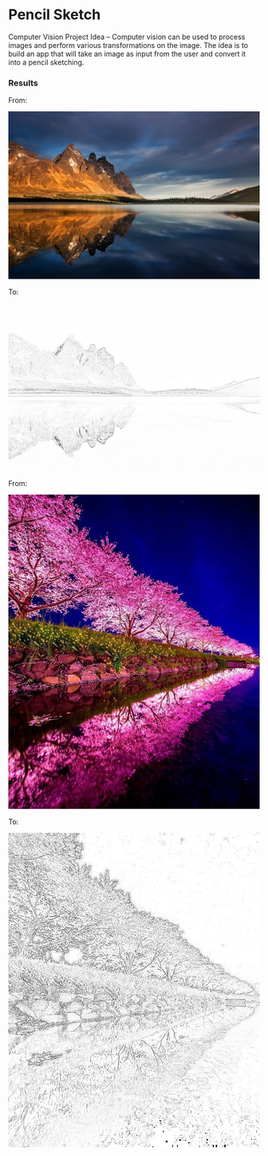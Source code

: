# Pencil Sketch

Computer Vision Project Idea – Computer vision can be used to process images and perform various transformations on the image.
The idea is to build an app that will take an image as input from the user and convert it into a pencil sketching.

### Results

From:

![alt text](images/1.jpg)

To:

![alt text](results/1.jpg)


From:

![alt text](images/2.jpg)

To:

![alt text](results/2.jpg)

